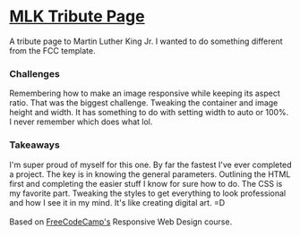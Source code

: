 <h1><a href="https://zacharyjpeter.github.io/FCC-TributePage">MLK Tribute Page</a></h1>
A tribute page to Martin Luther King Jr. I wanted to do something different from the FCC template.
<br>
<h3>Challenges</h3>
Remembering how to make an image responsive while keeping its aspect ratio. That was the biggest challenge. Tweaking the container and image height and width. It has something to do with setting width to auto or 100%. I never remember which does what lol.
<br>
<h3>Takeaways</h3>
I'm super proud of myself for this one. By far the fastest I've ever completed a project. The key is in knowing the general parameters. Outlining the HTML first and completing the easier stuff I know for sure how to do. The CSS is my favorite part. Tweaking the styles to get everything to look professional and how I see it in my mind. It's like creating digital art. =D
<br>
<br>
Based on <a href="https://www.freecodecamp.org">FreeCodeCamp's</a> Responsive Web Design course.
